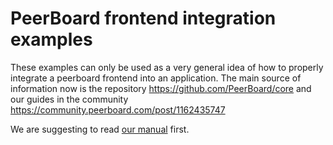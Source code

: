 # PeerBoard frontend integration examples

These examples can only be used as a very general idea of how to properly integrate a peerboard frontend into an application.
The main source of information now is the repository https://github.com/PeerBoard/core and our guides in the community https://community.peerboard.com/post/1162435747

We are suggesting to read [our manual](https://community.peerboard.com/post/183197627?category=2097967386) first.
